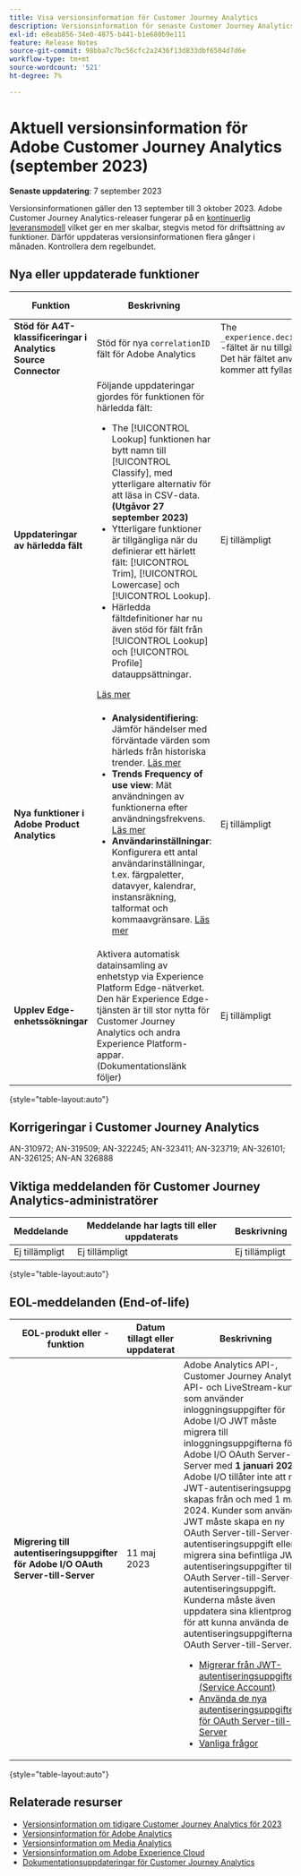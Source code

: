 ```yaml
---
title: Visa versionsinformation för Customer Journey Analytics
description: Versionsinformation för senaste Customer Journey Analytics
exl-id: e8eab856-34e0-4875-b441-b1e680b9e111
feature: Release Notes
source-git-commit: 98bba7c7bc56cfc2a2436f13d833dbf6504d7d6e
workflow-type: tm+mt
source-wordcount: '521'
ht-degree: 7%

---
```


# Aktuell versionsinformation för Adobe Customer Journey Analytics (september 2023)

**Senaste uppdatering**: 7 september 2023

Versionsinformationen gäller den 13 september till 3 oktober 2023. Adobe Customer Journey Analytics-releaser fungerar på en [kontinuerlig leveransmodell](releases.md) vilket ger en mer skalbar, stegvis metod för driftsättning av funktioner. Därför uppdateras versionsinformationen flera gånger i månaden. Kontrollera dem regelbundet.

## Nya eller uppdaterade funktioner

| Funktion | Beskrivning | [Startar](releases.md) | [Allmän tillgänglighet](releases.md) |
| ----------- | ---------- | ------- | ---- |
| **Stöd för A4T-klassificeringar i Analytics Source Connector** | Stöd för nya `correlationID` fält för Adobe Analytics | The `_experience.decisioning.propositions.scopeDetails.correlationID` -fältet är nu tillgängligt i Adobe Analytics källanslutningsschema. Det här fältet används som stöd för A4T-klassificeringar och kommer att fyllas i från och med september 2023. | | Ej tillämpligt | 12 september 2023 |
| **Uppdateringar av härledda fält** | Följande uppdateringar gjordes för funktionen för härledda fält:<ul><li>The [!UICONTROL Lookup] funktionen har bytt namn till [!UICONTROL Classify], med ytterligare alternativ för att läsa in CSV-data. **(Utgåvor 27 september 2023)**</li><li>Ytterligare funktioner är tillgängliga när du definierar ett härlett fält: [!UICONTROL Trim], [!UICONTROL Lowercase] och [!UICONTROL Lookup].</li><li>Härledda fältdefinitioner har nu även stöd för fält från [!UICONTROL Lookup] och [!UICONTROL Profile] datauppsättningar.</li></ul>[Läs mer](/help/data-views/derived-fields/derived-fields.md) | Ej tillämpligt | 13 september 2023 |
| **Nya funktioner i Adobe Product Analytics** | <ul><li>**Analysidentifiering**: Jämför händelser med förväntade värden som härleds från historiska trender. [Läs mer](https://experienceleague.adobe.com/docs/analytics-platform/using/guided-analysis/overview.html)</li><li>**Trends Frequency of use view**: Mät användningen av funktionerna efter användningsfrekvens. [Läs mer](https://experienceleague.adobe.com/docs/analytics-platform/using/guided-analysis/trends/frequency.html)</li><li>**Användarinställningar**: Konfigurera ett antal användarinställningar, t.ex. färgpaletter, datavyer, kalendrar, instansräkning, talformat och kommaavgränsare. [Läs mer](https://experienceleague.adobe.com/docs/analytics-platform/using/guided-analysis/overview.html)</li></ul> | Ej tillämpligt | 18 september 2023 |
| **Upplev Edge-enhetssökningar** | Aktivera automatisk datainsamling av enhetstyp via Experience Platform Edge-nätverket. Den här Experience Edge-tjänsten är till stor nytta för Customer Journey Analytics och andra Experience Platform-appar. (Dokumentationslänk följer) | Ej tillämpligt | 27 september 2023 |

{style="table-layout:auto"}

## Korrigeringar i Customer Journey Analytics

AN-310972; AN-319509; AN-322245; AN-323411; AN-323719; AN-326101; AN-326125; AN-AN 326888


## Viktiga meddelanden för Customer Journey Analytics-administratörer

| Meddelande | Meddelande har lagts till eller uppdaterats | Beskrivning |
| --- | --- | --- |
| Ej tillämpligt | Ej tillämpligt | Ej tillämpligt |

{style="table-layout:auto"}

## EOL-meddelanden (End-of-life)

| EOL-produkt eller -funktion | Datum tillagt eller uppdaterat | Beskrivning |
| --- | --- | --- |
| **Migrering till autentiseringsuppgifter för Adobe I/O OAuth Server-till-Server** | 11 maj 2023 | Adobe Analytics API-, Customer Journey Analytics API- och LiveStream-kunder som använder inloggningsuppgifter för Adobe I/O JWT måste migrera till inloggningsuppgifterna för Adobe I/O OAuth Server-till-Server med **1 januari 2025**. Adobe I/O tillåter inte att nya JWT-autentiseringsuppgifter skapas från och med 1 maj 2024. Kunder som använder JWT måste skapa en ny OAuth Server-till-Server-autentiseringsuppgift eller migrera sina befintliga JWT-autentiseringsuppgifter till en OAuth Server-till-Server-autentiseringsuppgift. Kunderna måste även uppdatera sina klientprogram för att kunna använda de nya autentiseringsuppgifterna för OAuth Server-till-Server. <ul><li>[Migrerar från JWT-autentiseringsuppgifter (Service Account)](https://developer.adobe.com/developer-console/docs/guides/authentication/ServerToServerAuthentication/migration/)</li><li>[Använda de nya autentiseringsuppgifterna för OAuth Server-till-Server](https://developer.adobe.com/developer-console/docs/guides/authentication/ServerToServerAuthentication/implementation/)</li><li>[Vanliga frågor](https://developer.adobe.com/developer-console/docs/guides/authentication/ServerToServerAuthentication/faqs/)</li></ul> |

{style="table-layout:auto"}


## Relaterade resurser

* [Versionsinformation om tidigare Customer Journey Analytics för 2023](/help/release-notes/2023.md)
* [Versionsinformation för Adobe Analytics](https://experienceleague.adobe.com/docs/analytics/release-notes/latest.html?lang=en)
* [Versionsinformation om Media Analytics](https://experienceleague.adobe.com/docs/media-analytics/using/additional-resources/release-notes.html)
* [Versionsinformation om Adobe Experience Cloud](https://experienceleague.adobe.com/docs/release-notes/experience-cloud/current.html?lang=sv)
* [Dokumentationsuppdateringar för Customer Journey Analytics](/help/release-notes/doc-changes.md)
